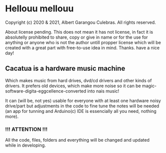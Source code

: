 # Hellouu mellouu

Copyright (c) 2020 & 2021, Albert Garangou Culebras. All rights reserved.

About license pending. This does not mean it has not license, in fact it is absolutelly prohibited to share, copy or give in name or for the use for anything or anyone who is not the author untill propper license which will be created with a great part with free-to-use idea in mind. Thanks. have a nice day!
## Cacatua is a hardware music machine
Which makes music from hard drives, dvd/cd drivers and other kinds of drivers. It prefers old devices, which make more noise so it can be magic-software-digita-eggcellence-converted into nais music!

It can (will be, not yes) usable for everyone with at least one hardware noisy drive/part but adjustments in the code to fine tune the notes will be needed (an app for tunning and Arduino(c) IDE is essencially all you need, nothing more).

### !!! ATTENTION !!!
All the code, files, folders and everything will be changed and updated while in developing.
